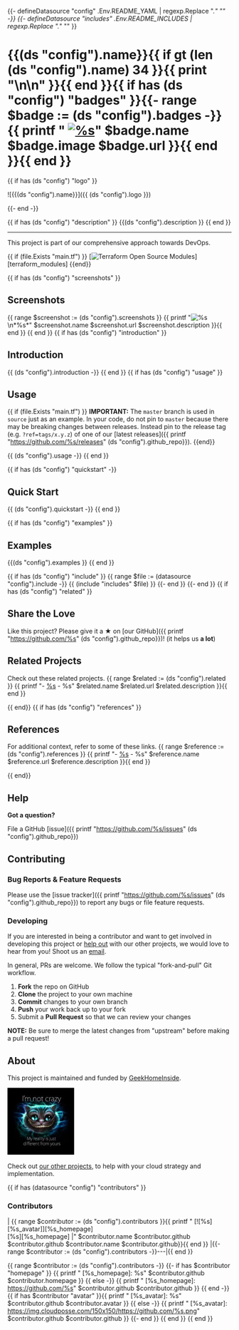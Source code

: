 <!-- This file was automatically generated by the `build-harness`. Make all changes to `README.yaml` and run `make readme` to rebuild this file. -->
{{- defineDatasource "config" .Env.README_YAML | regexp.Replace ".*" "" -}}
{{- defineDatasource "includes" .Env.README_INCLUDES | regexp.Replace ".*" "" }}

# {{(ds "config").name}}{{ if gt (len (ds "config").name) 34 }}{{ print "\n\n" }}{{ end }}{{ if has (ds "config") "badges" }}{{- range $badge := (ds "config").badges -}}{{ printf " [![%s](%s)](%s)" $badge.name $badge.image $badge.url }}{{ end }}{{ end }}

{{ if has (ds "config") "logo" }}

![{{(ds "config").name}}]({{ (ds "config").logo }})

{{- end -}}

{{ if has (ds "config") "description" }}
{{(ds "config").description }}
{{ end }}

---

This project is part of our comprehensive approach towards DevOps.

{{ if (file.Exists "main.tf") }}
[![Terraform Open Source Modules](https://docs.cloudposse.com/images/terraform-open-source-modules.svg)][terraform_modules]
{{end}}

{{ if has (ds "config") "screenshots" }}
## Screenshots

{{ range $screenshot := (ds "config").screenshots }}
{{ printf "![%s](%s)\n*%s*" $screenshot.name $screenshot.url $screenshot.description }}{{ end }}
{{ end }}
{{ if has (ds "config") "introduction" }}
## Introduction

{{ (ds "config").introduction -}}
{{ end }}
{{ if has (ds "config") "usage" }}
## Usage

{{ if (file.Exists "main.tf") }}
**IMPORTANT:** The `master` branch is used in `source` just as an example. In your code, do not pin to `master` because there may be breaking changes between releases.
Instead pin to the release tag (e.g. `?ref=tags/x.y.z`) of one of our [latest releases]({{ printf "https://github.com/%s/releases" (ds "config").github_repo}}).
{{end}}

{{ (ds "config").usage -}}
{{ end }}

{{ if has (ds "config") "quickstart" -}}
## Quick Start

{{ (ds "config").quickstart -}}
{{ end }}

{{ if has (ds "config") "examples" }}
## Examples

{{(ds "config").examples }}
{{ end }}

{{ if has (ds "config") "include" }}
{{ range $file := (datasource "config").include -}}
{{ (include "includes" $file) }}
{{- end }}
{{- end }}
{{ if has (ds "config") "related" }}

## Share the Love

Like this project? Please give it a ★ on [our GitHub]({{ printf "https://github.com/%s" (ds "config").github_repo}})! (it helps us **a lot**) 

## Related Projects

Check out these related projects.
{{ range $related := (ds "config").related }}
{{ printf "- [%s](%s) - %s" $related.name $related.url $related.description }}{{ end }}

{{ end}}
{{ if has (ds "config") "references" }}

## References

For additional context, refer to some of these links. 
{{ range $reference := (ds "config").references }}
{{ printf "- [%s](%s) - %s" $reference.name $reference.url $reference.description }}{{ end }}

{{ end}}
## Help

**Got a question?**

File a GitHub [issue]({{ printf "https://github.com/%s/issues" (ds "config").github_repo}})

## Contributing

### Bug Reports & Feature Requests

Please use the [issue tracker]({{ printf "https://github.com/%s/issues" (ds "config").github_repo}}) to report any bugs or file feature requests.

### Developing

If you are interested in being a contributor and want to get involved in developing this project or [help out](https://cpco.io/help-out) with our other projects, we would love to hear from you! Shoot us an [email][email].

In general, PRs are welcome. We follow the typical "fork-and-pull" Git workflow.

 1. **Fork** the repo on GitHub
 2. **Clone** the project to your own machine
 3. **Commit** changes to your own branch
 4. **Push** your work back up to your fork
 5. Submit a **Pull Request** so that we can review your changes

**NOTE:** Be sure to merge the latest changes from "upstream" before making a pull request!

## About

This project is maintained and funded by [GeekHomeInside][website].

[![GeekHomeInside][logo]][website]

Check out [our other projects][github], to help with your cloud strategy and implementation.

{{ if has (datasource "config") "contributors" }}
### Contributors

| {{ range $contributor := (ds "config").contributors }}{{ printf " [![%s][%s_avatar]][%s_homepage]<br/>[%s][%s_homepage] |" $contributor.name $contributor.github $contributor.github $contributor.name $contributor.github}}{{ end }}
|{{- range $contributor := (ds "config").contributors -}}---|{{ end }}

{{ range $contributor := (ds "config").contributors -}}
{{- if has $contributor "homepage" }}
{{ printf "  [%s_homepage]: %s" $contributor.github $contributor.homepage }}
{{ else -}}
{{ printf "  [%s_homepage]: https://github.com/%s" $contributor.github $contributor.github }}
{{ end -}}
{{ if has $contributor "avatar" }}{{ printf "  [%s_avatar]: %s" $contributor.github $contributor.avatar }}
{{ else -}}
{{ printf "  [%s_avatar]: https://img.cloudposse.com/150x150/https://github.com/%s.png" $contributor.github $contributor.github }}
{{- end }}
{{ end }}
{{ end }}

  [logo]: https://github.com/GeekHomeInside/build-harness-readme-example/raw/master/docs/logo.jpeg
  [docs]: https://docs.geekhomeinside.io/en/
  [website]: https://portfolio.geekhomeinside.com/
  [github]: https://github.com/GeekHomeInside
  [slack]: https://geekhomeinside.com/slack
  [email]: guiadco@geekhomeinside.com